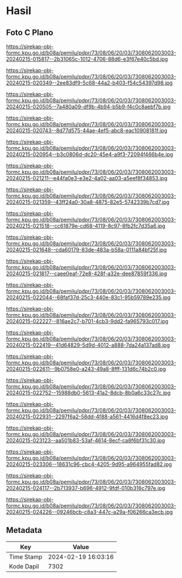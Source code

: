 # Hasil

## Foto C Plano

https://sirekap-obj-formc.kpu.go.id/b08a/pemilu/pdpr/73/08/06/20/03/7308062003003-20240215-015817--2b31065c-1012-4706-88d6-e3f67e40c5bd.jpg

https://sirekap-obj-formc.kpu.go.id/b08a/pemilu/pdpr/73/08/06/20/03/7308062003003-20240215-020349--2ee83df9-5c68-44a2-b403-f54c54397d98.jpg

https://sirekap-obj-formc.kpu.go.id/b08a/pemilu/pdpr/73/08/06/20/03/7308062003003-20240215-020505--7a480a09-df9b-4b94-b5b9-f4c0c8aebf7b.jpg

https://sirekap-obj-formc.kpu.go.id/b08a/pemilu/pdpr/73/08/06/20/03/7308062003003-20240215-020743--8d77d575-44ae-4ef5-abc8-eac10908181f.jpg

https://sirekap-obj-formc.kpu.go.id/b08a/pemilu/pdpr/73/08/06/20/03/7308062003003-20240215-020954--b3c0806d-dc20-45e4-a9f3-72094f466b4e.jpg

https://sirekap-obj-formc.kpu.go.id/b08a/pemilu/pdpr/73/08/06/20/03/7308062003003-20240215-021211--e44fa0e3-e3e2-4a02-aa03-a5eef8f34853.jpg

https://sirekap-obj-formc.kpu.go.id/b08a/pemilu/pdpr/73/08/06/20/03/7308062003003-20240215-021359--43ff24a0-30a8-4875-82e5-5742339b7cd7.jpg

https://sirekap-obj-formc.kpu.go.id/b08a/pemilu/pdpr/73/08/06/20/03/7308062003003-20240215-021518--cc61879e-cd68-4119-8c97-8fb2fc7d35a6.jpg

https://sirekap-obj-formc.kpu.go.id/b08a/pemilu/pdpr/73/08/06/20/03/7308062003003-20240215-021648--cda60179-83de-483a-b58a-0111a84bf25f.jpg

https://sirekap-obj-formc.kpu.go.id/b08a/pemilu/pdpr/73/08/06/20/03/7308062003003-20240215-021817--caee0eaf-72e8-428f-a32e-dee87859f336.jpg

https://sirekap-obj-formc.kpu.go.id/b08a/pemilu/pdpr/73/08/06/20/03/7308062003003-20240215-022044--68faf37d-25c3-440e-83c1-95b59789e235.jpg

https://sirekap-obj-formc.kpu.go.id/b08a/pemilu/pdpr/73/08/06/20/03/7308062003003-20240215-022227--816ae2c7-b701-4cb3-9dd2-fa965793c017.jpg

https://sirekap-obj-formc.kpu.go.id/b08a/pemilu/pdpr/73/08/06/20/03/7308062003003-20240215-022419--41d64829-5d9d-4012-a888-7da24a137ad8.jpg

https://sirekap-obj-formc.kpu.go.id/b08a/pemilu/pdpr/73/08/06/20/03/7308062003003-20240215-022611--9b0758e0-a243-49a8-8fff-131d6c74b2c0.jpg

https://sirekap-obj-formc.kpu.go.id/b08a/pemilu/pdpr/73/08/06/20/03/7308062003003-20240215-022752--15988db0-5613-41a2-8dcb-8b0a6c33c27c.jpg

https://sirekap-obj-formc.kpu.go.id/b08a/pemilu/pdpr/73/08/06/20/03/7308062003003-20240215-022931--2297f6a2-58dd-4f88-a561-4416d4f8ec23.jpg

https://sirekap-obj-formc.kpu.go.id/b08a/pemilu/pdpr/73/08/06/20/03/7308062003003-20240215-023123--aa501b83-53af-4614-8ecf-ca8f6bf31c30.jpg

https://sirekap-obj-formc.kpu.go.id/b08a/pemilu/pdpr/73/08/06/20/03/7308062003003-20240215-023306--18631c96-cbc4-4205-9d95-a964955fad82.jpg

https://sirekap-obj-formc.kpu.go.id/b08a/pemilu/pdpr/73/08/06/20/03/7308062003003-20240215-024117--2b713937-b696-4912-9fdf-010b316c797e.jpg

https://sirekap-obj-formc.kpu.go.id/b08a/pemilu/pdpr/73/08/06/20/03/7308062003003-20240215-024226--09246bcb-c8a3-447c-a29a-f06266ca3ecb.jpg


## Metadata

| Key        | Value               |
| ---------- | ------------------- |
| Time Stamp | 2024-02-19 16:03:16 |
| Kode Dapil | 7302                |



